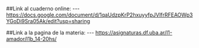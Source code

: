 ##Link al cuaderno online:
--- https://docs.google.com/document/d/1qaUdzpKrP2hxuyyfpJVlfrRFEAOWp3YGoDi9Sra05Ak/edit?usp=sharing

 ##Link a la pagina de la materia:
--- https://asignaturas.df.uba.ar/l1-amador/l1b_14-20hs/
